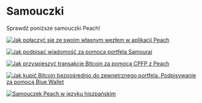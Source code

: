 # Samouczki

Sprawdź poniższe samouczki Peach!

[![Jak połączyć się ze swoim własnym węzłem w aplikacji Peach](https://img.youtube.com/vi/xtvq2i3mIYg/0.jpg)](https://www.youtube.com/watch?v=xtvq2i3mIYg)

[![Jak podpisać wiadomość za pomocą portfela Samourai](https://img.youtube.com/vi/xgewSfhLgtY/0.jpg)](https://www.youtube.com/watch?v=xgewSfhLgtY)

[![Jak przyspieszyć transakcje Bitcoin za pomocą CPFP z Peach](https://img.youtube.com/vi/24OtQkL0CxU/0.jpg)](https://www.youtube.com/watch?v=24OtQkL0CxU)

[![Jak kupić Bitcoin bezpośrednio do zewnętrznego portfela. Podpisywanie za pomocą Blue Wallet](https://img.youtube.com/vi/d3STuVfFWfQ/0.jpg)](https://www.youtube.com/watch?v=d3STuVfFWfQ)

[![Samouczek Peach w języku hiszpańskim](https://img.youtube.com/vi/sVwSzTVIe6s/0.jpg)](https://www.youtube.com/watch?v=sVwSzTVIe6s)
